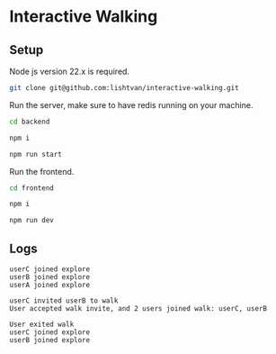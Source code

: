 # Interactive Walking

## Setup

Node js version 22.x is required.

```bash
git clone git@github.com:lishtvan/interactive-walking.git
```

Run the server, make sure to have redis running on your machine.

```bash
cd backend

npm i

npm run start
```

Run the frontend.

```bash
cd frontend

npm i

npm run dev
```

## Logs

```
userC joined explore
userB joined explore
userA joined explore

userC invited userB to walk
User accepted walk invite, and 2 users joined walk: userC, userB

User exited walk
userC joined explore
userB joined explore
```
